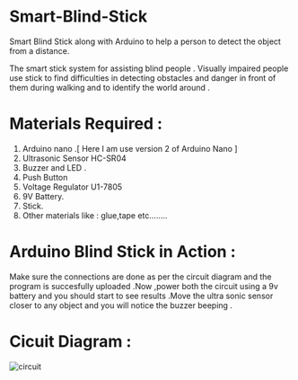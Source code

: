 # Smart-Blind-Stick
Smart Blind Stick along with Arduino to help a person to detect  the object  from a distance.

The smart stick system for assisting blind people . Visually impaired people use stick to find difficulties in detecting obstacles and danger in front of them during walking and to identify the world around .

# Materials Required : 
  1. Arduino nano .[ Here I am use version 2 of Arduino Nano ]
  2. Ultrasonic Sensor HC-SR04
  3. Buzzer and LED .
  4. Push Button 
  5. Voltage Regulator U1-7805
  6. 9V Battery.
  7. Stick.
  8. Other materials like : glue,tape etc........
  
 # Arduino Blind Stick in Action :
Make sure the connections are done as per the circuit diagram and the program is succesfully uploaded .Now ,power both the circuit using  a 9v battery and you should start to see results .Move the ultra sonic sensor closer to any object  and you will notice the buzzer beeping .

# Cicuit Diagram :
![circuit](https://user-images.githubusercontent.com/35002635/63893532-3b9bdf00-ca0c-11e9-90df-997dd91659bb.png)
